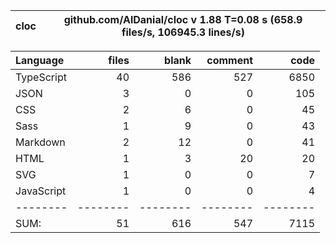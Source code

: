 
cloc|github.com/AlDanial/cloc v 1.88  T=0.08 s (658.9 files/s, 106945.3 lines/s)
--- | ---

Language|files|blank|comment|code
:-------|-------:|-------:|-------:|-------:
TypeScript|40|586|527|6850
JSON|3|0|0|105
CSS|2|6|0|45
Sass|1|9|0|43
Markdown|2|12|0|41
HTML|1|3|20|20
SVG|1|0|0|7
JavaScript|1|0|0|4
--------|--------|--------|--------|--------
SUM:|51|616|547|7115
